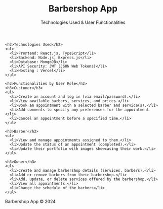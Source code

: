 
<body>
  <header>
    <h1>Barbershop App</h1>
    <p>Technologies Used & User Functionalities</p>
  </header>

    <h2>Technologies Used</h2>
    <ul>
      <li>Frontend: React.js, TypeScript</li>
      <li>Backend: Node.js, Express.js</li>
      <li>Database: MongoDB</li>
      <li>API Security: JWT (JSON Web Tokens)</li>
      <li>Hosting : Vercel</li>
    </ul>

    <h2>Functionalities by User Role</h2>
    <h3>Customer</h3>
    <ul>
      <li>Create an account and log in (via email/password).</li>
      <li>View available barbers, services, and prices.</li>
      <li>Book an appointment with a selected barber and service(s).</li>
      <li>Add comments to specify any preferences for the appointment.</li>
      <li>Cancel an appointment before a specified time.</li>
    </ul>

    <h3>Barber</h3>
    <ul>
      <li>View and manage appointments assigned to them.</li>
      <li>Update the status of an appointment (completed).</li>
      <li>Update their portfolio with images showcasing their work.</li>
    </ul>

    <h3>Owner</h3>
    <ul>
      <li>Create and manage barbershop details (services, barbers).</li>
      <li>Add or remove barbers from their barbershop.</li>
      <li>Add, update, or delete services offered by the barbershop.</li>
      <li>View all appointments.</li>
      <li>Change the schedule of the barbers</li>
    </ul>
  <footer>
    <p>Barbershop App &copy; 2024</p>
  </footer>
</body>
